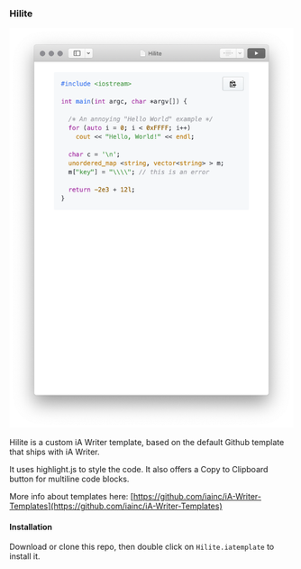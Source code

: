 ### Hilite

![Screenshot](https://github.com/bogdanbolchis/hilite/blob/master/Screenshot.png)

Hilite is a custom iA Writer template, based on the default Github template that ships with iA Writer. 

It uses highlight.js to style the code. It also offers a Copy to Clipboard button for multiline code blocks.

More info about templates here: [https://github.com/iainc/iA-Writer-Templates](https://github.com/iainc/iA-Writer-Templates)

#### Installation
Download or clone this repo, then double click on `Hilite.iatemplate` to install it.
